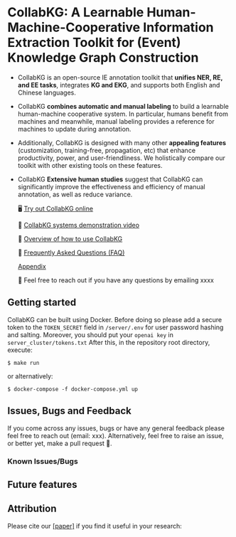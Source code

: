 # CollabKG: A Learnable Human-Machine-Cooperative Information Extraction Toolkit for (Event) Knowledge Graph Construction
- CollabKG is an open-source IE annotation toolkit that **unifies NER, RE, and EE tasks**, integrates **KG and EKG**, and supports both English and Chinese languages. 
- CollabKG **combines automatic and manual labeling** to build a learnable human-machine cooperative system. In particular, humans benefit from machines and meanwhile, manual labeling provides a reference for machines to update during annotation. 
- Additionally, CollabKG is designed with many other **appealing features** (customization, training-free, propagation, etc) that enhance productivity, power, and user-friendliness. We holistically compare our toolkit with other existing tools on these features.
- CollabKG **Extensive human studies** suggest that CollabKG can significantly improve the effectiveness and efficiency of manual annotation, as well as reduce variance.

  🖥 [Try out CollabKG online](http://124.221.16.143:3020/)

  <!--🖹 [CollabKG paper](https://arxiv.org)-->

  🎥 [CollabKG systems demonstration video](https://www.youtube.com/channel/UCsadiRvhW9dsmn4KtRDCaFg)

  📌 [Overview of how to use CollabKG](https://github.com/anoymousoum/anonymous-demo/blob/main/About.md)

  📌 [Frequently Asked Questions (FAQ)](https://github.com/anoymousoum/anonymous-demo/blob/main/FAQ.md)

  [Appendix](https://github.com/anoymousoum/anonymous-demo/blob/main/appendix.pdf)

  📨 Feel free to reach out if you have any questions by emailing xxxx

## Getting started

CollabKG can be built using Docker. Before doing so please add a secure token to the `TOKEN_SECRET` field in `/server/.env` for user password hashing and salting. 
Moreover, you should put your `openai key` in `server_cluster/tokens.txt` After this, in the repository root directory, execute:

```
$ make run
```

or alternatively:

```
$ docker-compose -f docker-compose.yml up
```

## Issues, Bugs and Feedback
If you come across any issues, bugs or have any general feedback please feel free to reach out (email: xxx). Alternatively, feel free to raise an issue, or better yet, make a pull request 🙂.

### Known Issues/Bugs

## Future features

## Attribution

Please cite our [[paper]]() if you find it useful in your research:

```

```
